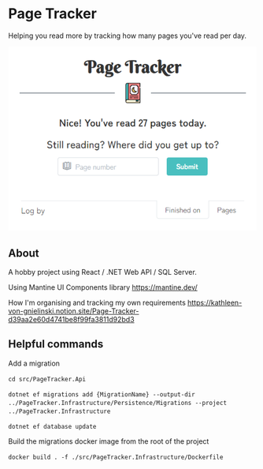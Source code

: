 # Page Tracker
Helping you read more by tracking how many pages you've read per day.

![](/docs/pages-form-light.png)

## About
A hobby project using React / .NET Web API / SQL Server.

Using Mantine UI Components library https://mantine.dev/

How I'm organising and tracking my own requirements https://kathleen-von-gnielinski.notion.site/Page-Tracker-d39aa2e60d4741be8f99fa3811d92bd3

## Helpful commands

Add a migration

`cd src/PageTracker.Api`

`dotnet ef migrations add {MigrationName} --output-dir ../PageTracker.Infrastructure/Persistence/Migrations --project ../PageTracker.Infrastructure`

`dotnet ef database update` 

Build the migrations docker image from the root of the project

`docker build . -f ./src/PageTracker.Infrastructure/Dockerfile`